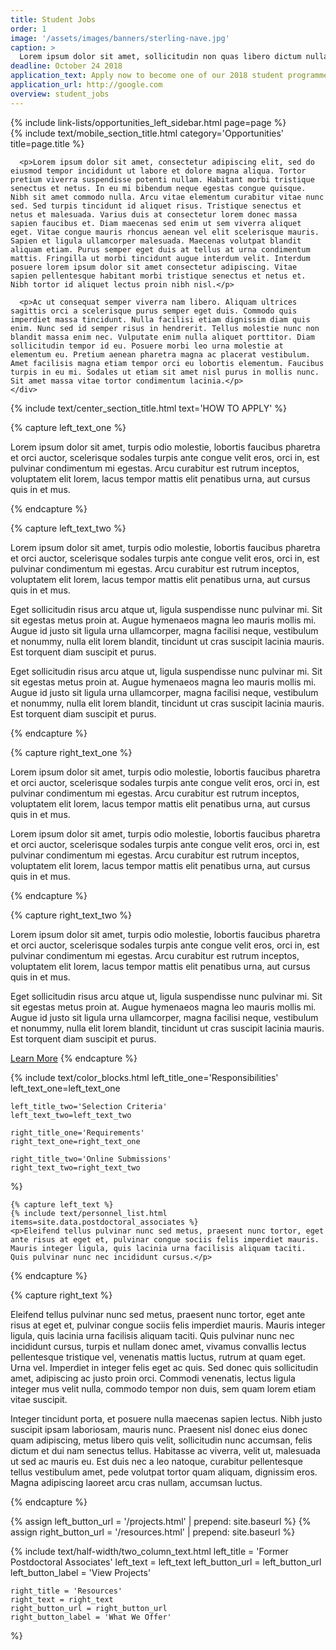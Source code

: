 ```yaml
---
title: Student Jobs
order: 1
image: '/assets/images/banners/sterling-nave.jpg'
caption: >
  Lorem ipsum dolor sit amet, sollicitudin non quas libero dictum nulla vel. Quam porttitor lacus a wisi. Duis congue, ut quam elit at a. Orci fermentum mattis accusantium. Libero fermentum condimentum sed, vel
deadline: October 24 2018
application_text: Apply now to become one of our 2018 student programmers or designers.
application_url: http://google.com
overview: student_jobs
---
```


<div class='center-column post'>
  <div class='two-column-container one-third-width hide-left'>
    <div class='left-column'>
      {% include link-lists/opportunities_left_sidebar.html page=page %}
    </div>
    <div class='right-column'>
      {% include text/mobile_section_title.html
        category='Opportunities'
        title=page.title
      %}

      <p>Lorem ipsum dolor sit amet, consectetur adipiscing elit, sed do eiusmod tempor incididunt ut labore et dolore magna aliqua. Tortor pretium viverra suspendisse potenti nullam. Habitant morbi tristique senectus et netus. In eu mi bibendum neque egestas congue quisque. Nibh sit amet commodo nulla. Arcu vitae elementum curabitur vitae nunc sed. Sed turpis tincidunt id aliquet risus. Tristique senectus et netus et malesuada. Varius duis at consectetur lorem donec massa sapien faucibus et. Diam maecenas sed enim ut sem viverra aliquet eget. Vitae congue mauris rhoncus aenean vel elit scelerisque mauris. Sapien et ligula ullamcorper malesuada. Maecenas volutpat blandit aliquam etiam. Purus semper eget duis at tellus at urna condimentum mattis. Fringilla ut morbi tincidunt augue interdum velit. Interdum posuere lorem ipsum dolor sit amet consectetur adipiscing. Vitae sapien pellentesque habitant morbi tristique senectus et netus et. Nibh tortor id aliquet lectus proin nibh nisl.</p>

      <p>Ac ut consequat semper viverra nam libero. Aliquam ultrices sagittis orci a scelerisque purus semper eget duis. Commodo quis imperdiet massa tincidunt. Nulla facilisi etiam dignissim diam quis enim. Nunc sed id semper risus in hendrerit. Tellus molestie nunc non blandit massa enim nec. Vulputate enim nulla aliquet porttitor. Diam sollicitudin tempor id eu. Posuere morbi leo urna molestie at elementum eu. Pretium aenean pharetra magna ac placerat vestibulum. Amet facilisis magna etiam tempor orci eu lobortis elementum. Faucibus turpis in eu mi. Sodales ut etiam sit amet nisl purus in mollis nunc. Sit amet massa vitae tortor condimentum lacinia.</p>
    </div>
  </div>

  {% include text/center_section_title.html
    text='HOW TO APPLY'
  %}

  {% capture left_text_one %}
    <p>Lorem ipsum dolor sit amet, turpis odio molestie, lobortis faucibus pharetra et orci auctor, scelerisque sodales turpis ante congue velit eros, orci in, est pulvinar condimentum mi egestas. Arcu curabitur est rutrum inceptos, voluptatem elit lorem, lacus tempor mattis elit penatibus urna, aut cursus quis in et mus.</p>
  {% endcapture %}

  {% capture left_text_two %}
    <p>Lorem ipsum dolor sit amet, turpis odio molestie, lobortis faucibus pharetra et orci auctor, scelerisque sodales turpis ante congue velit eros, orci in, est pulvinar condimentum mi egestas. Arcu curabitur est rutrum inceptos, voluptatem elit lorem, lacus tempor mattis elit penatibus urna, aut cursus quis in et mus.</p>
    <p>Eget sollicitudin risus arcu atque ut, ligula suspendisse nunc pulvinar mi. Sit sit egestas metus proin at. Augue hymenaeos magna leo mauris mollis mi. Augue id justo sit ligula urna ullamcorper, magna facilisi neque, vestibulum et nonummy, nulla elit lorem blandit, tincidunt ut cras suscipit lacinia mauris. Est torquent diam suscipit et purus.</p>
    <p>Eget sollicitudin risus arcu atque ut, ligula suspendisse nunc pulvinar mi. Sit sit egestas metus proin at. Augue hymenaeos magna leo mauris mollis mi. Augue id justo sit ligula urna ullamcorper, magna facilisi neque, vestibulum et nonummy, nulla elit lorem blandit, tincidunt ut cras suscipit lacinia mauris. Est torquent diam suscipit et purus.</p>
  {% endcapture %}

  {% capture right_text_one %}
    <p>Lorem ipsum dolor sit amet, turpis odio molestie, lobortis faucibus pharetra et orci auctor, scelerisque sodales turpis ante congue velit eros, orci in, est pulvinar condimentum mi egestas. Arcu curabitur est rutrum inceptos, voluptatem elit lorem, lacus tempor mattis elit penatibus urna, aut cursus quis in et mus.</p>
    <p>Lorem ipsum dolor sit amet, turpis odio molestie, lobortis faucibus pharetra et orci auctor, scelerisque sodales turpis ante congue velit eros, orci in, est pulvinar condimentum mi egestas. Arcu curabitur est rutrum inceptos, voluptatem elit lorem, lacus tempor mattis elit penatibus urna, aut cursus quis in et mus.</p>
  {% endcapture %}

  {% capture right_text_two %}
    <p>Lorem ipsum dolor sit amet, turpis odio molestie, lobortis faucibus pharetra et orci auctor, scelerisque sodales turpis ante congue velit eros, orci in, est pulvinar condimentum mi egestas. Arcu curabitur est rutrum inceptos, voluptatem elit lorem, lacus tempor mattis elit penatibus urna, aut cursus quis in et mus.</p>
    <p>Eget sollicitudin risus arcu atque ut, ligula suspendisse nunc pulvinar mi. Sit sit egestas metus proin at. Augue hymenaeos magna leo mauris mollis mi. Augue id justo sit ligula urna ullamcorper, magna facilisi neque, vestibulum et nonummy, nulla elit lorem blandit, tincidunt ut cras suscipit lacinia mauris. Est torquent diam suscipit et purus.</p>
    <a href='{{ site.baseurl }}/resources/workshops.html' class='white-button'>Learn More</a>
  {% endcapture %}

  {% include text/color_blocks.html
    left_title_one='Responsibilities'
    left_text_one=left_text_one

    left_title_two='Selection Criteria'
    left_text_two=left_text_two

    right_title_one='Requirements'
    right_text_one=right_text_one

    right_title_two='Online Submissions'
    right_text_two=right_text_two
  %}

    {% capture left_text %}
    {% include text/personnel_list.html items=site.data.postdoctoral_associates %}
    <p>Eleifend tellus pulvinar nunc sed metus, praesent nunc tortor, eget ante risus at eget et, pulvinar congue sociis felis imperdiet mauris. Mauris integer ligula, quis lacinia urna facilisis aliquam taciti. Quis pulvinar nunc nec incididunt cursus.</p>
  {% endcapture %}

  {% capture right_text %}
    <p>Eleifend tellus pulvinar nunc sed metus, praesent nunc tortor, eget ante risus at eget et, pulvinar congue sociis felis imperdiet mauris. Mauris integer ligula, quis lacinia urna facilisis aliquam taciti. Quis pulvinar nunc nec incididunt cursus, turpis et nullam donec amet, vivamus convallis lectus pellentesque tristique vel, venenatis mattis luctus, rutrum at quam eget. Urna vel. Imperdiet in integer felis eget ac quis. Sed donec quis sollicitudin amet, adipiscing ac justo proin orci. Commodi venenatis, lectus ligula integer mus velit nulla, commodo tempor non duis, sem quam lorem etiam vitae suscipit.</p>
    <p>Integer tincidunt porta, et posuere nulla maecenas sapien lectus. Nibh justo suscipit ipsam laboriosam, mauris nunc. Praesent nisl donec eius donec quam adipiscing, metus libero quis velit, sollicitudin nunc accumsan, felis dictum et dui nam senectus tellus. Habitasse ac viverra, velit ut, malesuada ut sed ac mauris eu. Est duis nec a leo natoque, curabitur pellentesque tellus vestibulum amet, pede volutpat tortor quam aliquam, dignissim eros. Magna adipiscing laoreet arcu cras nullam, accumsan luctus.</p>
  {% endcapture %}

  {% assign left_button_url = '/projects.html' | prepend: site.baseurl %}
  {% assign right_button_url = '/resources.html' | prepend: site.baseurl %}

  {% include text/half-width/two_column_text.html
    left_title = 'Former Postdoctoral Associates'
    left_text = left_text
    left_button_url = left_button_url
    left_button_label = 'View Projects'

    right_title = 'Resources'
    right_text = right_text
    right_button_url = right_button_url
    right_button_label = 'What We Offer'
  %}
</div>